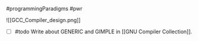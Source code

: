 #programmingParadigms #pwr 

![[GCC_Compiler_design.png]]

- [ ] #todo Write about GENERIC and GIMPLE in [[GNU Compiler Collection]].